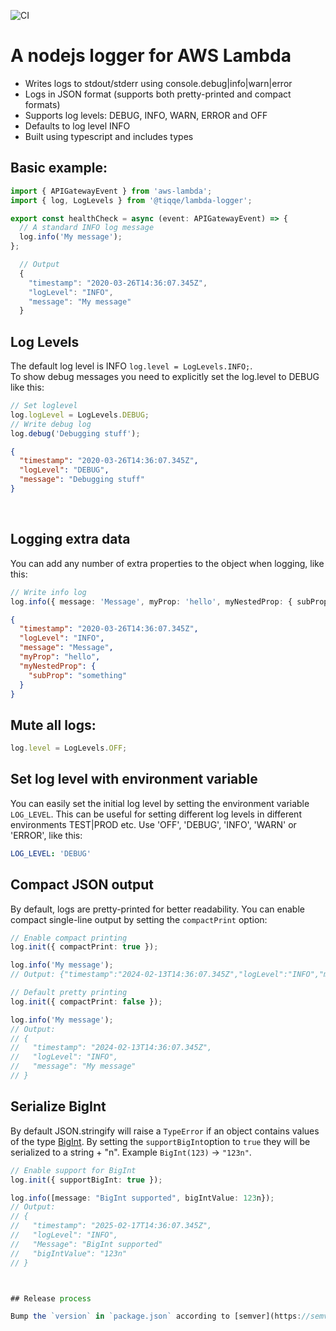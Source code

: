 ![CI](https://github.com/TIQQE/tq-lambda-logger/workflows/CI/badge.svg)

# A nodejs logger for AWS Lambda

- Writes logs to stdout/stderr using console.debug|info|warn|error
- Logs in JSON format (supports both pretty-printed and compact formats)
- Supports log levels: DEBUG, INFO, WARN, ERROR and OFF
- Defaults to log level INFO
- Built using typescript and includes types

## Basic example:

```typescript
import { APIGatewayEvent } from 'aws-lambda';
import { log, LogLevels } from '@tiqqe/lambda-logger';

export const healthCheck = async (event: APIGatewayEvent) => {
  // A standard INFO log message
  log.info('My message');
};
```

```typescript
  // Output
  {
    "timestamp": "2020-03-26T14:36:07.345Z",
    "logLevel": "INFO",
    "message": "My message"
  }
```

## Log Levels

The default log level is INFO `log.level = LogLevels.INFO;`. <br />
To show debug messages you need to explicitly set the log.level to DEBUG like this:

```typescript
// Set loglevel
log.logLevel = LogLevels.DEBUG;
// Write debug log
log.debug('Debugging stuff');
```

```JSON
{
  "timestamp": "2020-03-26T14:36:07.345Z",
  "logLevel": "DEBUG",
  "message": "Debugging stuff"
}
```

<br />

## Logging extra data

You can add any number of extra properties to the object when logging, like this:

```typescript
// Write info log
log.info({ message: 'Message', myProp: 'hello', myNestedProp: { subProp: 'something' } });
```

```JSON
{
  "timestamp": "2020-03-26T14:36:07.345Z",
  "logLevel": "INFO",
  "message": "Message",
  "myProp": "hello",
  "myNestedProp": {
    "subProp": "something"
  }
}
```

## Mute all logs:

```typescript
log.level = LogLevels.OFF;
```

## Set log level with environment variable

You can easily set the initial log level by setting the environment variable `LOG_LEVEL`. This can be useful for setting different log levels in different environments TEST|PROD etc. Use 'OFF', 'DEBUG', 'INFO', 'WARN' or 'ERROR', like this:

```yml
LOG_LEVEL: 'DEBUG'
```

## Compact JSON output

By default, logs are pretty-printed for better readability. You can enable compact single-line output by setting the `compactPrint` option:

```typescript
// Enable compact printing
log.init({ compactPrint: true });

log.info('My message');
// Output: {"timestamp":"2024-02-13T14:36:07.345Z","logLevel":"INFO","message":"My message"}

// Default pretty printing
log.init({ compactPrint: false });

log.info('My message');
// Output:
// {
//   "timestamp": "2024-02-13T14:36:07.345Z",
//   "logLevel": "INFO",
//   "message": "My message"
// }
```

## Serialize BigInt

By default JSON.stringify will raise a `TypeError` if an object contains values of the type [BigInt](https://developer.mozilla.org/en-US/docs/Web/JavaScript/Reference/Global_Objects/BigInt). By setting the `supportBigInt`option to `true` they will be serialized to a string + "n". Example `BigInt(123)` -> `"123n"`.

```typescript
// Enable support for BigInt
log.init({ supportBigInt: true });

log.info([message: "BigInt supported", bigIntValue: 123n});
// Output:
// {
//   "timestamp": "2025-02-17T14:36:07.345Z",
//   "logLevel": "INFO",
//   "Message": "BigInt supported"
//   "bigIntValue": "123n"
// }



## Release process

Bump the `version` in `package.json` according to [semver](https://semver.org/spec/v2.0.0.html). If we are making a non-breaking change, compared to the last version, the new `version` would go from `0.11.0` to `0.12.0`.
